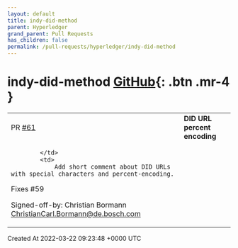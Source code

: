 ```yaml
---
layout: default
title: indy-did-method
parent: Hyperledger
grand_parent: Pull Requests
has_children: false
permalink: /pull-requests/hyperledger/indy-did-method
---
```


# indy-did-method <span class="fs-3 right-align">[GitHub](https://github.com/hyperledger/indy-did-method){: .btn .mr-4 }</span>


<div>
    <table>
        <tr>
            <td>
                PR <a href="https://github.com/hyperledger/indy-did-method/pull/61" class=".btn">#61</a>
            </td>
            <td>
                <b>
                    DID URL percent encoding
                </b>
            </td>
        </tr>
        <tr>
            <td>
                
            </td>
            <td>
                Add short comment about DID URLs with special characters and percent-encoding.
Fixes #59 

Signed-off-by: Christian Bormann <ChristianCarl.Bormann@de.bosch.com>
            </td>
        </tr>
    </table>
    <div class="right-align">
        Created At 2022-03-22 09:23:48 +0000 UTC
    </div>
</div>

